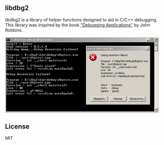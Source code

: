 libdbg2
-------

libdbg2 is a library of helper functions designed to aid in C/C++ debugging. This library was inspired by the book ["Debugging Applications"](https://www.microsoft.com/MSPress/books/4023.aspx) by John Robbins.

![screenshot](https://raw.githubusercontent.com/lockie/libdbg2/master/screenshot.png)


License
-------

MIT

